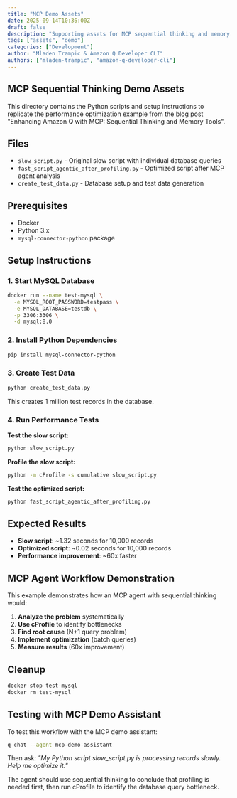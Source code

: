 ```yaml
---
title: "MCP Demo Assets"
date: 2025-09-14T10:36:00Z
draft: false
description: "Supporting assets for MCP sequential thinking and memory demo"
tags: ["assets", "demo"]
categories: ["Development"]
author: "Mladen Trampic & Amazon Q Developer CLI"
authors: ["mladen-trampic", "amazon-q-developer-cli"]
---
```


## MCP Sequential Thinking Demo Assets

This directory contains the Python scripts and setup instructions to replicate the performance optimization example from the blog post "Enhancing Amazon Q with MCP: Sequential Thinking and Memory Tools".

## Files

- `slow_script.py` - Original slow script with individual database queries
- `fast_script_agentic_after_profiling.py` - Optimized script after MCP agent analysis
- `create_test_data.py` - Database setup and test data generation

## Prerequisites

- Docker
- Python 3.x
- `mysql-connector-python` package

## Setup Instructions

### 1. Start MySQL Database

```bash
docker run --name test-mysql \
  -e MYSQL_ROOT_PASSWORD=testpass \
  -e MYSQL_DATABASE=testdb \
  -p 3306:3306 \
  -d mysql:8.0
```

### 2. Install Python Dependencies

```bash
pip install mysql-connector-python
```

### 3. Create Test Data

```bash
python create_test_data.py
```

This creates 1 million test records in the database.

### 4. Run Performance Tests

**Test the slow script:**
```bash
python slow_script.py
```

**Profile the slow script:**
```bash
python -m cProfile -s cumulative slow_script.py
```

**Test the optimized script:**
```bash
python fast_script_agentic_after_profiling.py
```

## Expected Results

- **Slow script**: ~1.32 seconds for 10,000 records
- **Optimized script**: ~0.02 seconds for 10,000 records
- **Performance improvement**: ~60x faster

## MCP Agent Workflow Demonstration

This example demonstrates how an MCP agent with sequential thinking would:

1. **Analyze the problem** systematically
2. **Use cProfile** to identify bottlenecks
3. **Find root cause** (N+1 query problem)
4. **Implement optimization** (batch queries)
5. **Measure results** (60x improvement)

## Cleanup

```bash
docker stop test-mysql
docker rm test-mysql
```

## Testing with MCP Demo Assistant

To test this workflow with the MCP demo assistant:

```bash
q chat --agent mcp-demo-assistant
```

Then ask: *"My Python script slow_script.py is processing records slowly. Help me optimize it."*

The agent should use sequential thinking to conclude that profiling is needed first, then run cProfile to identify the database query bottleneck.
